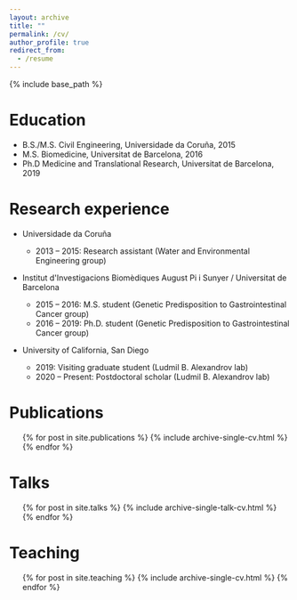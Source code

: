 ```yaml
---
layout: archive
title: ""
permalink: /cv/
author_profile: true
redirect_from:
  - /resume
---
```


{% include base_path %}

Education
======
* B.S./M.S. Civil Engineering, Universidade da Coruña, 2015
* M.S. Biomedicine, Universitat de Barcelona, 2016
* Ph.D Medicine and Translational Research, Universitat de Barcelona, 2019

Research experience
======
* Universidade da Coruña
  * 2013 – 2015: Research assistant (Water and Environmental Engineering group)

* Institut d'Investigacions Biomèdiques August Pi i Sunyer / Universitat de Barcelona
  * 2015 – 2016: M.S. student (Genetic Predisposition to Gastrointestinal Cancer group)
  * 2016 – 2019: Ph.D. student (Genetic Predisposition to Gastrointestinal Cancer group)
  
* University of California, San Diego
  * 2019: Visiting graduate student (Ludmil B. Alexandrov lab)
  * 2020 – Present: Postdoctoral scholar (Ludmil B. Alexandrov lab)

Publications
======
  <ul>{% for post in site.publications %}
    {% include archive-single-cv.html %}
  {% endfor %}</ul>
  
Talks
======
  <ul>{% for post in site.talks %}
    {% include archive-single-talk-cv.html %}
  {% endfor %}</ul>
  
Teaching
======
  <ul>{% for post in site.teaching %}
    {% include archive-single-cv.html %}
  {% endfor %}</ul>
 
